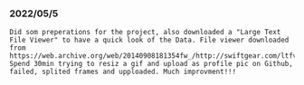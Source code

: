 ### 2022/05/5
	Did som preperations for the project, also downloaded a "Large Text File Viewer" to have a quick look of the Data. File viewer downloaded from https://web.archive.org/web/20140908181354fw_/http://swiftgear.com/ltfviewer/features.html
	Spend 30min trying to resiz a gif and upload as profile pic on Github, failed, splited frames and upploaded. Much improvment!!!
